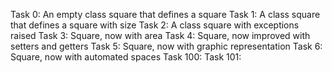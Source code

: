 Task 0: An empty class square that defines a square
Task 1: A class square that defines a square with size
Task 2: A class square with exceptions raised
Task 3: Square, now with area
Task 4: Square, now improved with setters and getters
Task 5: Square, now with graphic representation
Task 6: Square, now with automated spaces
Task 100:
Task 101:
